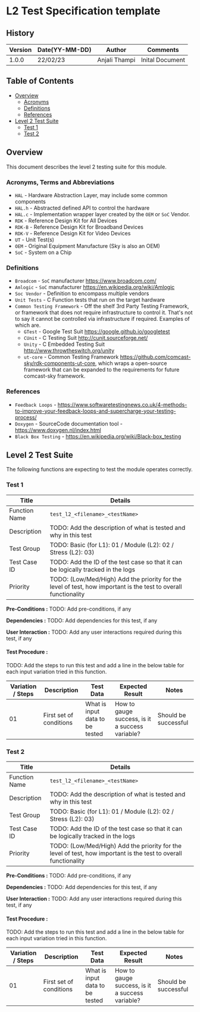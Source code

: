 # L2 Test Specification template
## History

| Version | Date(YY-MM-DD) | Author |Comments |
| -------| ----- | ----- | ----- |
| 1.0.0 | 22/02/23 | Anjali Thampi| Inital Document |

## Table of Contents

- [Overview](#overview)
  - [Acronyms](#acronyms)
  - [Definitions](#definitions)
  - [References](#references)
- [Level 2 Test Suite](#level-2-test-suite)
  - [Test 1](#test-1)
  - [Test 2](#test-2)

## Overview

This document describes the level 2 testing suite for this module.

### Acronyms, Terms and Abbreviations

- `HAL` \- Hardware Abstraction Layer, may include some common components
- `HAL.h`  \- Abstracted defined API to control the hardware
- `HAL.c`  \- Implementation wrapper layer created by the `OEM` or `SoC` Vendor.
- `RDK`  \- Reference Design Kit for All Devices
- `RDK-B`  \- Reference Design Kit for Broadband Devices
- `RDK-V`  \- Reference Design Kit for Video Devices
- `UT`  \- Unit Test(s)
- `OEM`  \- Original Equipment Manufacture (Sky is also an OEM)
- `SoC`  \- System on a Chip

### Definitions

- `Broadcom` \- `SoC` manufacturer <https://www.broadcom.com/>
- `Amlogic` \- `SoC` manufacturer <https://en.wikipedia.org/wiki/Amlogic>
- `Soc Vendor` \- Definition to encompass multiple vendors
- `Unit Tests` \- C Function tests that run on the target hardware
- `Common Testing Framework` \- Off the shelf 3rd Party Testing Framework, or framework that does not require infrastructure to control it. That's not to say it cannot be controlled via infrastructure if required. Examples of which are.
  - `GTest` \- Google Test Suit <https://google.github.io/googletest>
  - `CUnit` \- C Testing Suit <http://cunit.sourceforge.net/>
  - `Unity` \- C Embedded Testing Suit <http://www.throwtheswitch.org/unity>
  - `ut-core` \- Common Testing Framework <https://github.com/comcast-sky/rdk-components-ut-core>, which wraps a open-source framework that can be expanded to the requirements for future comcast-sky framework.

### References

- `Feedback Loops` \- <https://www.softwaretestingnews.co.uk/4-methods-to-improve-your-feedback-loops-and-supercharge-your-testing-process/>
- `Doxygen` \- SourceCode documentation tool - <https://www.doxygen.nl/index.html>
- `Black Box Testing` \- <https://en.wikipedia.org/wiki/Black-box_testing>

## Level 2 Test Suite

The following functions are expecting to test the module operates correctly.

### Test 1

|Title|Details|
|--|--|
|Function Name|`test_l2_<filename>_<testName>`|
|Description|TODO: Add the description of what is tested and why in this test|
|Test Group|TODO: Basic (for L1): 01 / Module (L2): 02 / Stress (L2): 03)|
|Test Case ID|TODO: Add the ID of the test case so that it can be logically tracked in the logs|
|Priority|TODO: (Low/Med/High) Add the priority for the level of test, how important is the test to overall functionality|

**Pre-Conditions :**
TODO: Add pre-conditions, if any

**Dependencies :** TODO: Add dependencies for this test, if any

**User Interaction :** TODO: Add any user interactions required during this test, if any

#### Test Procedure :

TODO: Add the steps to run this test and add a line in the below table for each input variation tried in this function.

| Variation / Steps | Description | Test Data | Expected Result | Notes|
| -- | --------- | ---------- | -------------- | ----- |
| 01 | First set of conditions | What is input data to be tested | How to gauge success, is it a success variable? | Should be successful |

### Test 2

|Title|Details|
|--|--|
|Function Name|`test_l2_<filename>_<testName>`|
|Description|TODO: Add the description of what is tested and why in this test|
|Test Group|TODO: Basic (for L1): 01 / Module (L2): 02 / Stress (L2): 03)|
|Test Case ID|TODO: Add the ID of the test case so that it can be logically tracked in the logs|
|Priority|TODO: (Low/Med/High) Add the priority for the level of test, how important is the test to overall functionality|

**Pre-Conditions :**
TODO: Add pre-conditions, if any

**Dependencies :** TODO: Add dependencies for this test, if any

**User Interaction :** TODO: Add any user interactions required during this test, if any

#### Test Procedure :

TODO: Add the steps to run this test and add a line in the below table for each input variation tried in this function.

| Variation / Steps | Description | Test Data | Expected Result | Notes|
| -- | --------- | ---------- | -------------- | ----- |
| 01 | First set of conditions | What is input data to be tested | How to gauge success, is it a success variable? | Should be successful |
